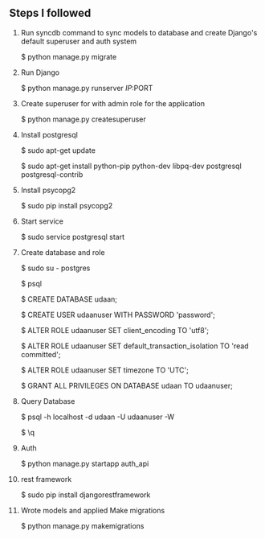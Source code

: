 ## Steps I followed

1) Run syncdb command to sync models to database and create Django's default superuser and auth system

    $ python manage.py migrate

2) Run Django

    $ python manage.py runserver $IP:$PORT

3) Create superuser for with admin role for the application

    $ python manage.py createsuperuser

4) Install postgresql

    $ sudo apt-get update

    $ sudo apt-get install python-pip python-dev libpq-dev postgresql postgresql-contrib

5) Install psycopg2

    $ sudo pip install psycopg2

6) Start service

    $ sudo service postgresql start

7) Create database and role

    $ sudo su - postgres

    $ psql

    $ CREATE DATABASE udaan;

    $ CREATE USER udaanuser WITH PASSWORD 'password';

    $ ALTER ROLE udaanuser SET client_encoding TO 'utf8'; 

    $ ALTER ROLE udaanuser SET default_transaction_isolation TO 'read committed'; 

    $ ALTER ROLE udaanuser SET timezone TO 'UTC';

    $ GRANT ALL PRIVILEGES ON DATABASE udaan TO udaanuser; 

8) Query Database

    $ psql -h localhost -d udaan -U udaanuser -W

    $ \q

9) Auth

    $ python manage.py startapp auth_api

10) rest framework

    $ sudo pip install djangorestframework

11) Wrote models and applied Make migrations

    $ python manage.py makemigrations